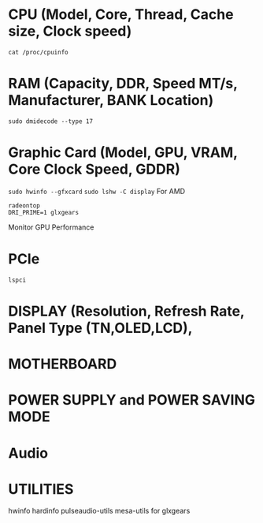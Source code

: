 # CPU (Model, Core, Thread, Cache size, Clock speed)

`cat /proc/cpuinfo`

# RAM (Capacity, DDR, Speed MT/s, Manufacturer, BANK Location)

`sudo dmidecode --type 17`

# Graphic Card (Model, GPU, VRAM, Core Clock Speed, GDDR)
`sudo hwinfo --gfxcard`
`sudo lshw -C display`
For AMD
```
radeontop
DRI_PRIME=1 glxgears
```

Monitor GPU Performance 

# PCIe

`lspci`

# DISPLAY (Resolution, Refresh Rate, Panel Type (TN,OLED,LCD), 

# MOTHERBOARD

# POWER SUPPLY and POWER SAVING MODE



# Audio

# UTILITIES
hwinfo
hardinfo
pulseaudio-utils
mesa-utils for glxgears

